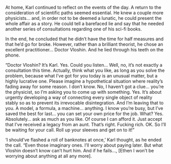 
At home, Karl continued to reflect on the events of the day. A return to the consideration of scientific paths seemed essential. He knew a couple more physicists... and, in order not to be deemed a lunatic, he could present the whole affair as a story. He could tell a barefaced lie and say that he needed another series of consultations regarding one of his sci-fi books.

In the end, he concluded that he didn’t have the time for half measures and that he’d go for broke. However, rather than a brilliant theorist, he chose an excellent practitioner... Doctor Vloshin. And he lied through his teeth on the phone.

“Doctor Vloshin? It’s Karl. Yes. Could you listen... Well, no, it’s not exactly a consultation this time. Actually, think what you like, as long as you solve the problem, because what I’ve got for you today is an unusual matter, but a highly lucrative one. Please imagine a hypothetical situation where reality’s fading away for some reason. I don’t know. No, I haven’t got a clue... you’re the physicist, so I’m asking you to come up with something. Yes. It’s about urgently developing a way of connecting every single object of reality stably so as to prevent its irrevocable disintegration. And I’m leaving that to you. A model, a formula, a machine... anything. I know you’re busy, but I’ve saved the best for last... you can set your own price for the job. What? Yes. Absolutely... ask as much as you like. Of course I can afford it. Just accept that I’ve received a legacy from an aunt. That’s right. Fucking rich. OK. So I’ll be waiting for your call. Roll up your sleeves and get on to it\!”

‘I should’ve flashed a roll of banknotes at once,’ Karl thought, as he ended the call. “Even those imaginary ones. I’ll worry about paying later. But what Vloshin doesn’t know can’t hurt him. And if he fails..., \[Ethen I won’t be worrying about anything at all any more\]. 

